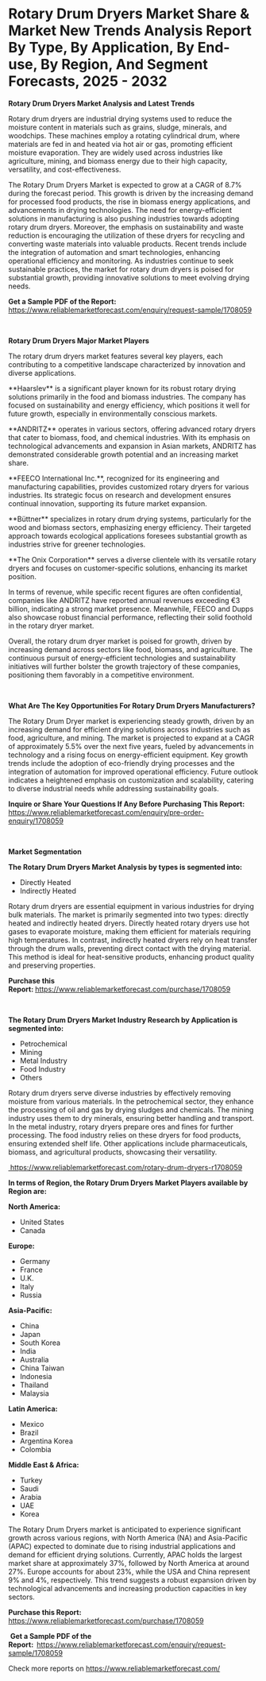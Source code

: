 <p><h1>Rotary Drum Dryers Market Share & Market New Trends Analysis Report By Type, By Application, By End-use, By Region, And Segment Forecasts, 2025 - 2032</h1></p><p><strong>Rotary Drum Dryers Market Analysis and Latest Trends</strong></p>
<p><p>Rotary drum dryers are industrial drying systems used to reduce the moisture content in materials such as grains, sludge, minerals, and woodchips. These machines employ a rotating cylindrical drum, where materials are fed in and heated via hot air or gas, promoting efficient moisture evaporation. They are widely used across industries like agriculture, mining, and biomass energy due to their high capacity, versatility, and cost-effectiveness.</p><p>The Rotary Drum Dryers Market is expected to grow at a CAGR of 8.7% during the forecast period. This growth is driven by the increasing demand for processed food products, the rise in biomass energy applications, and advancements in drying technologies. The need for energy-efficient solutions in manufacturing is also pushing industries towards adopting rotary drum dryers. Moreover, the emphasis on sustainability and waste reduction is encouraging the utilization of these dryers for recycling and converting waste materials into valuable products. Recent trends include the integration of automation and smart technologies, enhancing operational efficiency and monitoring. As industries continue to seek sustainable practices, the market for rotary drum dryers is poised for substantial growth, providing innovative solutions to meet evolving drying needs.</p></p>
<p><strong>Get a Sample PDF of the Report:&nbsp;</strong> <a href="https://www.reliablemarketforecast.com/enquiry/request-sample/1708059?utm_campaign=3500&utm_medium=2&utm_source=Github&utm_content=ia&utm_term=10042025&utm_id=rotary-drum-dryers">https://www.reliablemarketforecast.com/enquiry/request-sample/1708059</a></p>
<p>&nbsp;</p>
<p><strong>Rotary Drum Dryers Major Market Players</strong></p>
<p><p>The rotary drum dryers market features several key players, each contributing to a competitive landscape characterized by innovation and diverse applications. </p><p>**Haarslev** is a significant player known for its robust rotary drying solutions primarily in the food and biomass industries. The company has focused on sustainability and energy efficiency, which positions it well for future growth, especially in environmentally conscious markets.</p><p>**ANDRITZ** operates in various sectors, offering advanced rotary dryers that cater to biomass, food, and chemical industries. With its emphasis on technological advancements and expansion in Asian markets, ANDRITZ has demonstrated considerable growth potential and an increasing market share.</p><p>**FEECO International Inc.**, recognized for its engineering and manufacturing capabilities, provides customized rotary dryers for various industries. Its strategic focus on research and development ensures continual innovation, supporting its future market expansion.</p><p>**Büttner** specializes in rotary drum drying systems, particularly for the wood and biomass sectors, emphasizing energy efficiency. Their targeted approach towards ecological applications foresees substantial growth as industries strive for greener technologies.</p><p>**The Onix Corporation** serves a diverse clientele with its versatile rotary dryers and focuses on customer-specific solutions, enhancing its market position.</p><p>In terms of revenue, while specific recent figures are often confidential, companies like ANDRITZ have reported annual revenues exceeding €3 billion, indicating a strong market presence. Meanwhile, FEECO and Dupps also showcase robust financial performance, reflecting their solid foothold in the rotary dryer market.</p><p>Overall, the rotary drum dryer market is poised for growth, driven by increasing demand across sectors like food, biomass, and agriculture. The continuous pursuit of energy-efficient technologies and sustainability initiatives will further bolster the growth trajectory of these companies, positioning them favorably in a competitive environment.</p></p>
<p>&nbsp;</p>
<p><strong>What Are The Key Opportunities For Rotary Drum Dryers Manufacturers?</strong></p>
<p><p>The Rotary Drum Dryer market is experiencing steady growth, driven by an increasing demand for efficient drying solutions across industries such as food, agriculture, and mining. The market is projected to expand at a CAGR of approximately 5.5% over the next five years, fueled by advancements in technology and a rising focus on energy-efficient equipment. Key growth trends include the adoption of eco-friendly drying processes and the integration of automation for improved operational efficiency. Future outlook indicates a heightened emphasis on customization and scalability, catering to diverse industrial needs while addressing sustainability goals.</p></p>
<p><strong>Inquire or Share Your Questions If Any Before Purchasing This Report:</strong> <a href="https://www.reliablemarketforecast.com/enquiry/pre-order-enquiry/1708059?utm_campaign=3500&utm_medium=2&utm_source=Github&utm_content=ia&utm_term=10042025&utm_id=rotary-drum-dryers">https://www.reliablemarketforecast.com/enquiry/pre-order-enquiry/1708059</a></p>
<p>&nbsp;</p>
<p><strong>Market Segmentation</strong></p>
<p><strong>The Rotary Drum Dryers Market Analysis by types is segmented into:</strong></p>
<p><ul><li>Directly Heated</li><li>Indirectly Heated</li></ul></p>
<p><p>Rotary drum dryers are essential equipment in various industries for drying bulk materials. The market is primarily segmented into two types: directly heated and indirectly heated dryers. Directly heated rotary dryers use hot gases to evaporate moisture, making them efficient for materials requiring high temperatures. In contrast, indirectly heated dryers rely on heat transfer through the drum walls, preventing direct contact with the drying material. This method is ideal for heat-sensitive products, enhancing product quality and preserving properties.</p></p>
<p><strong>Purchase this Report:&nbsp;</strong><a href="https://www.reliablemarketforecast.com/purchase/1708059?utm_campaign=3500&utm_medium=2&utm_source=Github&utm_content=ia&utm_term=10042025&utm_id=rotary-drum-dryers">https://www.reliablemarketforecast.com/purchase/1708059</a></p>
<p>&nbsp;</p>
<p><strong>The Rotary Drum Dryers Market Industry Research by Application is segmented into:</strong></p>
<p><ul><li>Petrochemical</li><li>Mining</li><li>Metal Industry</li><li>Food Industry</li><li>Others</li></ul></p>
<p><p>Rotary drum dryers serve diverse industries by effectively removing moisture from various materials. In the petrochemical sector, they enhance the processing of oil and gas by drying sludges and chemicals. The mining industry uses them to dry minerals, ensuring better handling and transport. In the metal industry, rotary dryers prepare ores and fines for further processing. The food industry relies on these dryers for food products, ensuring extended shelf life. Other applications include pharmaceuticals, biomass, and agricultural products, showcasing their versatility.</p></p>
<p><a href="https://www.reliablemarketforecast.com/rotary-drum-dryers-r1708059?utm_campaign=3500&utm_medium=2&utm_source=Github&utm_content=ia&utm_term=10042025&utm_id=rotary-drum-dryers">&nbsp;https://www.reliablemarketforecast.com/rotary-drum-dryers-r1708059</a></p>
<p><strong>In terms of Region, the Rotary Drum Dryers Market Players available by Region are:</strong></p>
<p>
    <p> <strong> North America: </strong>
        <ul>
            <li>United States</li>
            <li>Canada</li>
        </ul>
        </p> 
    <p> <strong> Europe: </strong>
        <ul>
            <li>Germany</li>
            <li>France</li>
            <li>U.K.</li>
            <li>Italy</li>
            <li>Russia</li>
        </ul>
        </p> 
    <p> <strong> Asia-Pacific: </strong>
        <ul>
            <li>China</li>
            <li>Japan</li>
            <li>South Korea</li>
            <li>India</li>
            <li>Australia</li>
            <li>China Taiwan</li>
            <li>Indonesia</li>
            <li>Thailand</li>
            <li>Malaysia</li>
        </ul>
        </p> 
    <p> <strong> Latin America: </strong>
        <ul>
            <li>Mexico</li>
            <li>Brazil</li>
            <li>Argentina Korea</li>
            <li>Colombia</li>
        </ul>
        </p> 
    <p> <strong> Middle East & Africa: </strong>
        <ul>
            <li>Turkey</li>
            <li>Saudi</li>
            <li>Arabia</li>
            <li>UAE</li>
            <li>Korea</li>
        </ul>
    </p>
    </p>
<p><p>The Rotary Drum Dryers market is anticipated to experience significant growth across various regions, with North America (NA) and Asia-Pacific (APAC) expected to dominate due to rising industrial applications and demand for efficient drying solutions. Currently, APAC holds the largest market share at approximately 37%, followed by North America at around 27%. Europe accounts for about 23%, while the USA and China represent 9% and 4%, respectively. This trend suggests a robust expansion driven by technological advancements and increasing production capacities in key sectors.</p></p>
<p><strong>Purchase this Report: </strong><a href="https://www.reliablemarketforecast.com/purchase/1708059?utm_campaign=3500&utm_medium=2&utm_source=Github&utm_content=ia&utm_term=10042025&utm_id=rotary-drum-dryers">https://www.reliablemarketforecast.com/purchase/1708059</a></p>
<p>&nbsp;<strong>Get a Sample PDF of the Report:&nbsp;&nbsp;</strong><a href="https://www.reliablemarketforecast.com/enquiry/request-sample/1708059?utm_campaign=3500&utm_medium=2&utm_source=Github&utm_content=ia&utm_term=10042025&utm_id=rotary-drum-dryers">https://www.reliablemarketforecast.com/enquiry/request-sample/1708059</a></p>
<p><strong></strong></p>
<p>Check more reports on <a href="https://www.reliablemarketforecast.com/?utm_campaign=3500&utm_medium=2&utm_source=Github&utm_content=ia&utm_term=10042025&utm_id=rotary-drum-dryers">https://www.reliablemarketforecast.com/</a></p>